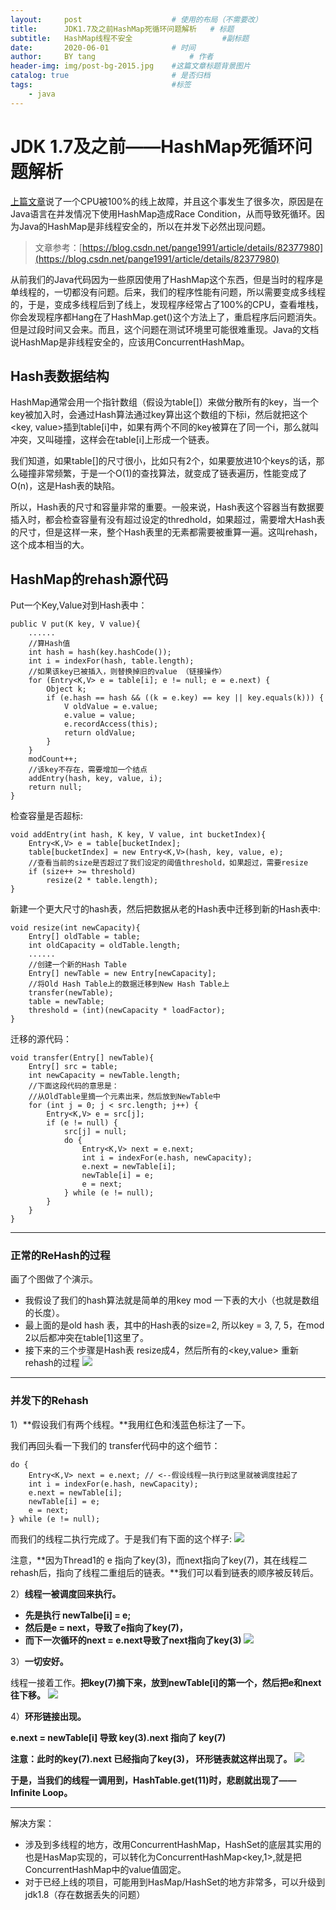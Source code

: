```yaml
---
layout:     post                    # 使用的布局（不需要改）
title:      JDK1.7及之前HashMap死循环问题解析   # 标题 
subtitle:   HashMap线程不安全 					#副标题
date:       2020-06-01              # 时间
author:     BY tang                     # 作者
header-img: img/post-bg-2015.jpg    #这篇文章标题背景图片
catalog: true                       # 是否归档
tags:                               #标签
    - java
---
```


# JDK 1.7及之前——HashMap死循环问题解析 #
[上篇文章](http://zytblog.top/2020/06/01/Linux%E6%9C%8D%E5%8A%A1%E5%99%A8cpu%E7%88%86%E6%BB%A1%E6%8E%92%E6%9F%A5/)说了一个CPU被100%的线上故障，并且这个事发生了很多次，原因是在Java语言在并发情况下使用HashMap造成Race Condition，从而导致死循环。因为Java的HashMap是非线程安全的，所以在并发下必然出现问题。
> 文章参考：[https://blog.csdn.net/pange1991/article/details/82377980](https://blog.csdn.net/pange1991/article/details/82377980)

从前我们的Java代码因为一些原因使用了HashMap这个东西，但是当时的程序是单线程的，一切都没有问题。后来，我们的程序性能有问题，所以需要变成多线程的，于是，变成多线程后到了线上，发现程序经常占了100%的CPU，查看堆栈，你会发现程序都Hang在了HashMap.get()这个方法上了，重启程序后问题消失。但是过段时间又会来。而且，这个问题在测试环境里可能很难重现。Java的文档说HashMap是非线程安全的，应该用ConcurrentHashMap。

## Hash表数据结构 ##

HashMap通常会用一个指针数组（假设为table[]）来做分散所有的key，当一个key被加入时，会通过Hash算法通过key算出这个数组的下标i，然后就把这个<key, value>插到table[i]中，如果有两个不同的key被算在了同一个i，那么就叫冲突，又叫碰撞，这样会在table[i]上形成一个链表。

我们知道，如果table[]的尺寸很小，比如只有2个，如果要放进10个keys的话，那么碰撞非常频繁，于是一个O(1)的查找算法，就变成了链表遍历，性能变成了O(n)，这是Hash表的缺陷。

所以，Hash表的尺寸和容量非常的重要。一般来说，Hash表这个容器当有数据要插入时，都会检查容量有没有超过设定的thredhold，如果超过，需要增大Hash表的尺寸，但是这样一来，整个Hash表里的无素都需要被重算一遍。这叫rehash，这个成本相当的大。

## HashMap的rehash源代码 ##
Put一个Key,Value对到Hash表中：

	public V put(K key, V value){
	    ......
	    //算Hash值
	    int hash = hash(key.hashCode());
	    int i = indexFor(hash, table.length);
	    //如果该key已被插入，则替换掉旧的value （链接操作）
	    for (Entry<K,V> e = table[i]; e != null; e = e.next) {
	        Object k;
	        if (e.hash == hash && ((k = e.key) == key || key.equals(k))) {
	            V oldValue = e.value;
	            e.value = value;
	            e.recordAccess(this);
	            return oldValue;
	        }
	    }
	    modCount++;
	    //该key不存在，需要增加一个结点
	    addEntry(hash, key, value, i);
	    return null;
	}
检查容量是否超标:

	void addEntry(int hash, K key, V value, int bucketIndex){
	    Entry<K,V> e = table[bucketIndex];
	    table[bucketIndex] = new Entry<K,V>(hash, key, value, e);
	    //查看当前的size是否超过了我们设定的阈值threshold，如果超过，需要resize
	    if (size++ >= threshold)
	        resize(2 * table.length);
	}

新建一个更大尺寸的hash表，然后把数据从老的Hash表中迁移到新的Hash表中:

	void resize(int newCapacity){
	    Entry[] oldTable = table;
	    int oldCapacity = oldTable.length;
	    ......
	    //创建一个新的Hash Table
	    Entry[] newTable = new Entry[newCapacity];
	    //将Old Hash Table上的数据迁移到New Hash Table上
	    transfer(newTable);
	    table = newTable;
	    threshold = (int)(newCapacity * loadFactor);
	}

迁移的源代码：

	void transfer(Entry[] newTable){
	    Entry[] src = table;
	    int newCapacity = newTable.length;
	    //下面这段代码的意思是：
	    //从OldTable里摘一个元素出来，然后放到NewTable中
	    for (int j = 0; j < src.length; j++) {
	        Entry<K,V> e = src[j];
	        if (e != null) {
	            src[j] = null;
	            do {
	                Entry<K,V> next = e.next;
	                int i = indexFor(e.hash, newCapacity);
	                e.next = newTable[i];
	                newTable[i] = e;
	                e = next;
	            } while (e != null);
	        }
	    }
	}

----------

### 正常的ReHash的过程 ###

画了个图做了个演示。

- 我假设了我们的hash算法就是简单的用key mod 一下表的大小（也就是数组的长度）。
- 最上面的是old hash 表，其中的Hash表的size=2, 所以key = 3, 7, 5，在mod 2以后都冲突在table[1]这里了。
- 接下来的三个步骤是Hash表 resize成4，然后所有的<key,value> 重新rehash的过程
![](https://i.niupic.com/images/2020/06/07/8eX2.jpg)
----------

### 并发下的Rehash ###
1）**假设我们有两个线程。**我用红色和浅蓝色标注了一下。

我们再回头看一下我们的 transfer代码中的这个细节：

	do {
	    Entry<K,V> next = e.next; // <--假设线程一执行到这里就被调度挂起了
	    int i = indexFor(e.hash, newCapacity);
	    e.next = newTable[i];
	    newTable[i] = e;
	    e = next;
	} while (e != null);

而我们的线程二执行完成了。于是我们有下面的这个样子:
![](https://i.niupic.com/images/2020/06/07/8eX0.jpg)

注意，**因为Thread1的 e 指向了key(3)，而next指向了key(7)，其在线程二rehash后，指向了线程二重组后的链表。**我们可以看到链表的顺序被反转后。

2）**线程一被调度回来执行。**

- **先是执行 newTalbe[i] = e;**
- **然后是e = next，导致了e指向了key(7)，**
- **而下一次循环的next = e.next导致了next指向了key(3)**
![](https://i.niupic.com/images/2020/06/07/8eX5.jpg)

3）**一切安好。**

线程一接着工作。**把key(7)摘下来，放到newTable[i]的第一个，然后把e和next往下移。**
![](https://i.niupic.com/images/2020/06/07/8eX7.jpg)

4）**环形链接出现。**

**e.next = newTable[i] 导致  key(3).next 指向了 key(7)**

**注意：此时的key(7).next 已经指向了key(3)， 环形链表就这样出现了。**
![](https://i.niupic.com/images/2020/06/07/8eX1.jpg)

**于是，当我们的线程一调用到，HashTable.get(11)时，悲剧就出现了——Infinite Loop。**


----------
解决方案：

- 涉及到多线程的地方，改用ConcurrentHashMap，HashSet的底层其实用的也是HasMap实现的，可以转化为ConcurrentHashMap<key,1>,就是把ConcurrentHashMap中的value值固定。
- 对于已经上线的项目，可能用到HasMap/HashSet的地方非常多，可以升级到jdk1.8（存在数据丢失的问题）















